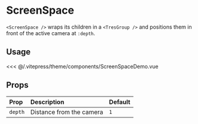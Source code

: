# ScreenSpace

<DocsDemo>
  <ScreenSpaceDemo />
</DocsDemo>

`<ScreenSpace />` wraps its children in a `<TresGroup />` and positions them in front of the active camera at `:depth`.

## Usage

<<< @/.vitepress/theme/components/ScreenSpaceDemo.vue

## Props

| Prop             | Description              | Default       |
| :--------------- | :----------------------- | ------------- |
| `depth`          | Distance from the camera | `1`           |
